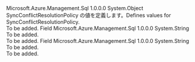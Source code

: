 <Type Name="SyncConflictResolutionPolicy" FullName="Microsoft.Azure.Management.Sql.Models.SyncConflictResolutionPolicy">
  <TypeSignature Language="C#" Value="public static class SyncConflictResolutionPolicy" />
  <TypeSignature Language="ILAsm" Value=".class public auto ansi abstract sealed beforefieldinit SyncConflictResolutionPolicy extends System.Object" />
  <TypeSignature Language="DocId" Value="T:Microsoft.Azure.Management.Sql.Models.SyncConflictResolutionPolicy" />
  <TypeSignature Language="VB.NET" Value="Public Class SyncConflictResolutionPolicy" />
  <TypeSignature Language="F#" Value="type SyncConflictResolutionPolicy = class" />
  <AssemblyInfo>
    <AssemblyName>Microsoft.Azure.Management.Sql</AssemblyName>
    <AssemblyVersion>1.0.0.0</AssemblyVersion>
  </AssemblyInfo>
  <Base>
    <BaseTypeName>System.Object</BaseTypeName>
  </Base>
  <Interfaces />
  <Docs>
    <summary>
            <span data-ttu-id="1569e-101">SyncConflictResolutionPolicy の値を定義します。</span><span class="sxs-lookup"><span data-stu-id="1569e-101">Defines values for SyncConflictResolutionPolicy.</span></span>
            </summary>
    <remarks>To be added.</remarks>
  </Docs>
  <Members>
    <Member MemberName="HubWin">
      <MemberSignature Language="C#" Value="public const string HubWin;" />
      <MemberSignature Language="ILAsm" Value=".field public static literal string HubWin" />
      <MemberSignature Language="DocId" Value="F:Microsoft.Azure.Management.Sql.Models.SyncConflictResolutionPolicy.HubWin" />
      <MemberSignature Language="VB.NET" Value="Public Const HubWin As String " />
      <MemberSignature Language="F#" Value="val mutable HubWin : string" Usage="Microsoft.Azure.Management.Sql.Models.SyncConflictResolutionPolicy.HubWin" />
      <MemberType>Field</MemberType>
      <AssemblyInfo>
        <AssemblyName>Microsoft.Azure.Management.Sql</AssemblyName>
        <AssemblyVersion>1.0.0.0</AssemblyVersion>
      </AssemblyInfo>
      <ReturnValue>
        <ReturnType>System.String</ReturnType>
      </ReturnValue>
      <Docs>
        <summary>To be added.</summary>
        <remarks>To be added.</remarks>
      </Docs>
    </Member>
    <Member MemberName="MemberWin">
      <MemberSignature Language="C#" Value="public const string MemberWin;" />
      <MemberSignature Language="ILAsm" Value=".field public static literal string MemberWin" />
      <MemberSignature Language="DocId" Value="F:Microsoft.Azure.Management.Sql.Models.SyncConflictResolutionPolicy.MemberWin" />
      <MemberSignature Language="VB.NET" Value="Public Const MemberWin As String " />
      <MemberSignature Language="F#" Value="val mutable MemberWin : string" Usage="Microsoft.Azure.Management.Sql.Models.SyncConflictResolutionPolicy.MemberWin" />
      <MemberType>Field</MemberType>
      <AssemblyInfo>
        <AssemblyName>Microsoft.Azure.Management.Sql</AssemblyName>
        <AssemblyVersion>1.0.0.0</AssemblyVersion>
      </AssemblyInfo>
      <ReturnValue>
        <ReturnType>System.String</ReturnType>
      </ReturnValue>
      <Docs>
        <summary>To be added.</summary>
        <remarks>To be added.</remarks>
      </Docs>
    </Member>
  </Members>
</Type>